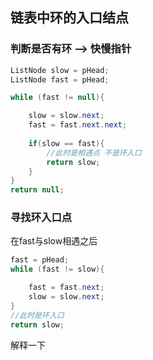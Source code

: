 ## 链表中环的入口结点

### 判断是否有环 --> 快慢指针

```java
ListNode slow = pHead;
ListNode fast = pHead;

while (fast != null){

    slow = slow.next;
    fast = fast.next.next;
    
    if(slow == fast){
        //此时是相遇点 不是环入口
        return slow;
    }
}
return null;
```
### 寻找环入口点

在fast与slow相遇之后

```java
fast = pHead;
while (fast != slow){

    fast = fast.next;
    slow = slow.next;
}
//此时是环入口
return slow;
```

解释一下

